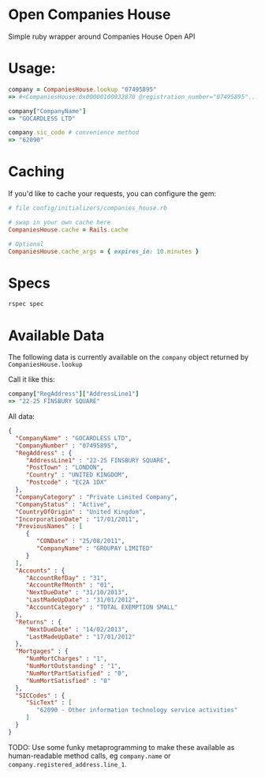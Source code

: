 Open Companies House
====================

Simple ruby wrapper around Companies House Open API

Usage:
=====

```ruby
company = CompaniesHouse.lookup "07495895"
=> #<CompaniesHouse:0x00000100932870 @registration_number="07495895"... >

company["CompanyName"]
=> "GOCARDLESS LTD"

company.sic_code # convenience method
=> "62090"
```

Caching
=======

If you'd like to cache your requests, you can configure the gem:

```ruby
# file config/initializers/companies_house.rb

# swap in your own cache here
CompaniesHouse.cache = Rails.cache

# Optional
CompaniesHouse.cache_args = { expires_in: 10.minutes }
```

Specs
=====

    rspec spec


Available Data
==============

The following data is currently available on the `company` object returned by
`CompaniesHouse.lookup`


Call it like this:

```ruby
company["RegAddress"]["AddressLine1"]
=> "22-25 FINSBURY SQUARE"
```

All data:

```json
{
  "CompanyName" : "GOCARDLESS LTD",
  "CompanyNumber" : "07495895",
  "RegAddress" : {
     "AddressLine1" : "22-25 FINSBURY SQUARE",
     "PostTown" : "LONDON",
     "Country" : "UNITED KINGDOM",
     "Postcode" : "EC2A 1DX"
  },
  "CompanyCategory" : "Private Limited Company",
  "CompanyStatus" : "Active",
  "CountryOfOrigin" : "United Kingdom",
  "IncorporationDate" : "17/01/2011",
  "PreviousNames" : [
     {
        "CONDate" : "25/08/2011",
        "CompanyName" : "GROUPAY LIMITED"
     }
  ],
  "Accounts" : {
     "AccountRefDay" : "31",
     "AccountRefMonth" : "01",
     "NextDueDate" : "31/10/2013",
     "LastMadeUpDate" : "31/01/2012",
     "AccountCategory" : "TOTAL EXEMPTION SMALL"
  },
  "Returns" : {
     "NextDueDate" : "14/02/2013",
     "LastMadeUpDate" : "17/01/2012"
  },
  "Mortgages" : {
     "NumMortCharges" : "1",
     "NumMortOutstanding" : "1",
     "NumMortPartSatisfied" : "0",
     "NumMortSatisfied" : "0"
  },
  "SICCodes" : {
     "SicText" : [
        "62090 - Other information technology service activities"
     ]
  }
}
```

TODO: Use some funky metaprogramming to make these available as human-readable
method calls, eg `company.name` or `company.registered_address.line_1`.